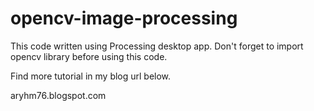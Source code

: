 # opencv-image-processing
This code written using Processing desktop app.
Don't forget to import opencv library before using this code.

Find more tutorial in my blog url below.

aryhm76.blogspot.com
